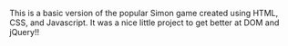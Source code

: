 This is a basic version of the popular Simon game created using HTML, CSS, and Javascript. It was a nice little project to get better at DOM and jQuery!!
